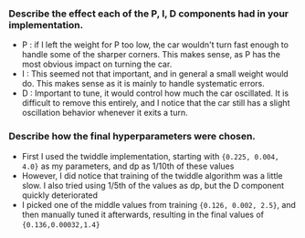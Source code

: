 ### Describe the effect each of the P, I, D components had in your implementation.
- P : if I left the weight for P too low, the car wouldn't turn fast enough to handle some of the sharper corners. This makes sense, as P has the most obvious impact on turning the car.
- I : This seemed not that important, and in general a small weight would do. This makes sense as it is mainly to handle systematic errors.
- D : Important to tune, it would control how much the car oscillated. It is difficult to remove this entirely, and I notice that the car still has a slight oscillation behavior whenever it exits a turn.

### Describe how the final hyperparameters were chosen.

- First I used the twiddle implementation, starting with `{0.225, 0.004, 4.0}` as my parameters, and dp as 1/10th of these values
- However, I did notice that training of the twiddle algorithm was a little slow. I also tried using 1/5th of the values as dp, but the D component quickly deteriorated
- I picked one of the middle values from training `{0.126, 0.002, 2.5}`, and then manually tuned it afterwards, resulting in the final values of `{0.136,0.00032,1.4}`